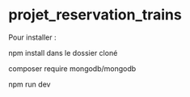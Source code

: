# projet_reservation_trains

Pour installer : 

npm install dans le dossier cloné 

composer require mongodb/mongodb 

npm run dev
